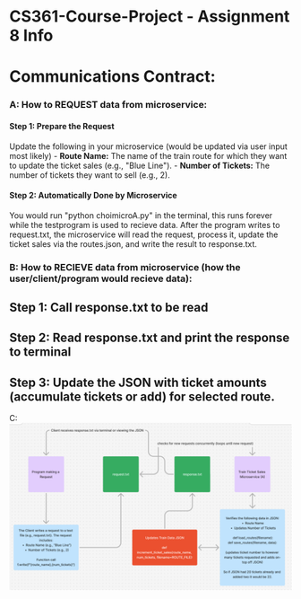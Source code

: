# CS361-Course-Project - Assignment 8 Info

# Communications Contract:

### A: How to REQUEST data from microservice:

#### Step 1: Prepare the Request
Update the following in your microservice (would be updated via user input most likely)
    - **Route Name:** The name of the train route for which they want to update the ticket sales (e.g., "Blue Line").
    - **Number of Tickets:** The number of tickets they want to sell (e.g., 2).

#### Step 2: Automatically Done by Microservice
You would run "python choimicroA.py" in the terminal, this runs forever while the testprogram is used to recieve data. After the program writes to request.txt, the microservice will read the request, process it, update the ticket sales via the routes.json, and write the result to response.txt.

### B: How to RECIEVE data from microservice (how the user/client/program would recieve data):
 ## Step 1: Call response.txt to be read
 ## Step 2: Read response.txt and print the response to terminal
 ## Step 3: Update the JSON with ticket amounts (accumulate tickets or add) for selected route.

C: ![Screenshot](images/UMLdiagram.png)

